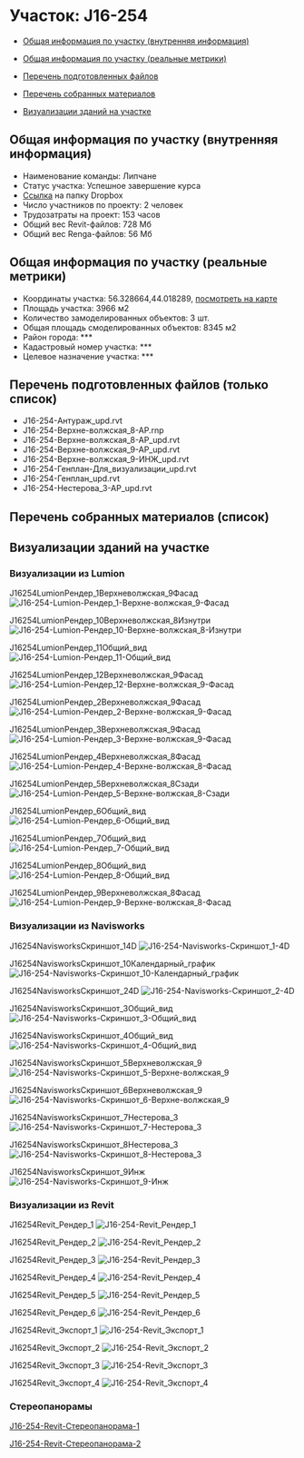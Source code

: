 # Участок: J16-254

* [Общая информация по участку (внутренняя информация)](#Chapter1)

* [Общая информация по участку (реальные метрики)](#Chapter2)

* [Перечень подготовленных файлов](#Chapter3)

* [Перечень собранных материалов](#Chapter4)

* [Визуализации зданий на участке](#Chapter5)

## <a id="Chapter1"></a> Общая информация по участку (внутренняя информация)
+ Наименование команды: Липчане
+ Статус участка: Успешное завершение курса
+ [Ссылка](https://www.dropbox.com/sh/wvvgv1nw1iqred9/AADciIVkZaFI_qWntzvNknDsa/J16_254?dl=0) на папку Dropbox
+ Число участников по проекту: 2 человек
+ Трудозатраты на проект: 153 часов
+ Общий вес Revit-файлов: 728 Мб
+ Общий вес Renga-файлов: 56 Мб
## <a id="Chapter2"></a> Общая информация по участку (реальные метрики)
+ Координаты участка: 56.328664,44.018289, [посмотреть на карте](https://yandex.ru/maps/47/nizhny-novgorod/?ll=44.018289%2C56.328664&z=19)
+ Площадь участка: 3966 м2
+ Количество замоделированных объектов: 3 шт.
+ Общая площадь смоделированных объектов: 8345 м2
+ Район города: *** 
+ Кадастровый номер участка: *** 
+ Целевое назначение участка: *** 
## <a id="Chapter3"></a> Перечень подготовленных файлов (только список)
+ J16-254-Антураж_upd.rvt
+ J16-254-Верхне-волжская_8-АР.rnp
+ J16-254-Верхне-волжская_8-АР_upd.rvt
+ J16-254-Верхне-волжская_9-АР_upd.rvt
+ J16-254-Верхне-волжская_9-ИНЖ_upd.rvt
+ J16-254-Генплан-Для_визуализации_upd.rvt
+ J16-254-Генплан_upd.rvt
+ J16-254-Нестерова_3-АР_upd.rvt
## <a id="Chapter4"></a> Перечень собранных материалов (список)
## <a id="Chapter5"></a> Визуализации зданий на участке
### Визуализации из Lumion
J16254LumionРендер_1Верхневолжская_9Фасад
![J16-254-Lumion-Рендер_1-Верхне-волжская_9-Фасад](/Images/J16_254/J16-254-Lumion-Рендер_1-Верхне-волжская_9-Фасад_Compressed.jpg)

J16254LumionРендер_10Верхневолжская_8Изнутри
![J16-254-Lumion-Рендер_10-Верхне-волжская_8-Изнутри](/Images/J16_254/J16-254-Lumion-Рендер_10-Верхне-волжская_8-Изнутри_Compressed.jpg)

J16254LumionРендер_11Общий_вид
![J16-254-Lumion-Рендер_11-Общий_вид](/Images/J16_254/J16-254-Lumion-Рендер_11-Общий_вид_Compressed.jpg)

J16254LumionРендер_12Верхневолжская_9Фасад
![J16-254-Lumion-Рендер_12-Верхне-волжская_9-Фасад](/Images/J16_254/J16-254-Lumion-Рендер_12-Верхне-волжская_9-Фасад_Compressed.jpg)

J16254LumionРендер_2Верхневолжская_9Фасад
![J16-254-Lumion-Рендер_2-Верхне-волжская_9-Фасад](/Images/J16_254/J16-254-Lumion-Рендер_2-Верхне-волжская_9-Фасад_Compressed.jpg)

J16254LumionРендер_3Верхневолжская_9Фасад
![J16-254-Lumion-Рендер_3-Верхне-волжская_9-Фасад](/Images/J16_254/J16-254-Lumion-Рендер_3-Верхне-волжская_9-Фасад_Compressed.jpg)

J16254LumionРендер_4Верхневолжская_8Фасад
![J16-254-Lumion-Рендер_4-Верхне-волжская_8-Фасад](/Images/J16_254/J16-254-Lumion-Рендер_4-Верхне-волжская_8-Фасад_Compressed.jpg)

J16254LumionРендер_5Верхневолжская_8Сзади
![J16-254-Lumion-Рендер_5-Верхне-волжская_8-Сзади](/Images/J16_254/J16-254-Lumion-Рендер_5-Верхне-волжская_8-Сзади_Compressed.jpg)

J16254LumionРендер_6Общий_вид
![J16-254-Lumion-Рендер_6-Общий_вид](/Images/J16_254/J16-254-Lumion-Рендер_6-Общий_вид_Compressed.jpg)

J16254LumionРендер_7Общий_вид
![J16-254-Lumion-Рендер_7-Общий_вид](/Images/J16_254/J16-254-Lumion-Рендер_7-Общий_вид_Compressed.jpg)

J16254LumionРендер_8Общий_вид
![J16-254-Lumion-Рендер_8-Общий_вид](/Images/J16_254/J16-254-Lumion-Рендер_8-Общий_вид_Compressed.jpg)

J16254LumionРендер_9Верхневолжская_8Фасад
![J16-254-Lumion-Рендер_9-Верхне-волжская_8-Фасад](/Images/J16_254/J16-254-Lumion-Рендер_9-Верхне-волжская_8-Фасад_Compressed.jpg)

### Визуализации из Navisworks
J16254NavisworksСкриншот_14D
![J16-254-Navisworks-Скриншот_1-4D](/Images/J16_254/J16-254-Navisworks-Скриншот_1-4D_Compressed.jpg)

J16254NavisworksСкриншот_10Календарный_график
![J16-254-Navisworks-Скриншот_10-Календарный_график](/Images/J16_254/J16-254-Navisworks-Скриншот_10-Календарный_график_Compressed.jpg)

J16254NavisworksСкриншот_24D
![J16-254-Navisworks-Скриншот_2-4D](/Images/J16_254/J16-254-Navisworks-Скриншот_2-4D_Compressed.jpg)

J16254NavisworksСкриншот_3Общий_вид
![J16-254-Navisworks-Скриншот_3-Общий_вид](/Images/J16_254/J16-254-Navisworks-Скриншот_3-Общий_вид_Compressed.jpg)

J16254NavisworksСкриншот_4Общий_вид
![J16-254-Navisworks-Скриншот_4-Общий_вид](/Images/J16_254/J16-254-Navisworks-Скриншот_4-Общий_вид_Compressed.jpg)

J16254NavisworksСкриншот_5Верхневолжская_9
![J16-254-Navisworks-Скриншот_5-Верхне-волжская_9](/Images/J16_254/J16-254-Navisworks-Скриншот_5-Верхне-волжская_9_Compressed.jpg)

J16254NavisworksСкриншот_6Верхневолжская_9
![J16-254-Navisworks-Скриншот_6-Верхне-волжская_9](/Images/J16_254/J16-254-Navisworks-Скриншот_6-Верхне-волжская_9_Compressed.jpg)

J16254NavisworksСкриншот_7Нестерова_3
![J16-254-Navisworks-Скриншот_7-Нестерова_3](/Images/J16_254/J16-254-Navisworks-Скриншот_7-Нестерова_3_Compressed.jpg)

J16254NavisworksСкриншот_8Нестерова_3
![J16-254-Navisworks-Скриншот_8-Нестерова_3](/Images/J16_254/J16-254-Navisworks-Скриншот_8-Нестерова_3_Compressed.jpg)

J16254NavisworksСкриншот_9Инж
![J16-254-Navisworks-Скриншот_9-Инж](/Images/J16_254/J16-254-Navisworks-Скриншот_9-Инж_Compressed.jpg)

### Визуализации из Revit
J16254Revit_Рендер_1
![J16-254-Revit_Рендер_1](/Images/J16_254/J16-254-Revit_Рендер_1_Compressed.jpg)

J16254Revit_Рендер_2
![J16-254-Revit_Рендер_2](/Images/J16_254/J16-254-Revit_Рендер_2_Compressed.jpg)

J16254Revit_Рендер_3
![J16-254-Revit_Рендер_3](/Images/J16_254/J16-254-Revit_Рендер_3_Compressed.jpg)

J16254Revit_Рендер_4
![J16-254-Revit_Рендер_4](/Images/J16_254/J16-254-Revit_Рендер_4_Compressed.jpg)

J16254Revit_Рендер_5
![J16-254-Revit_Рендер_5](/Images/J16_254/J16-254-Revit_Рендер_5_Compressed.jpg)

J16254Revit_Рендер_6
![J16-254-Revit_Рендер_6](/Images/J16_254/J16-254-Revit_Рендер_6_Compressed.jpg)

J16254Revit_Экспорт_1
![J16-254-Revit_Экспорт_1](/Images/J16_254/J16-254-Revit_Экспорт_1_Compressed.jpg)

J16254Revit_Экспорт_2
![J16-254-Revit_Экспорт_2](/Images/J16_254/J16-254-Revit_Экспорт_2_Compressed.jpg)

J16254Revit_Экспорт_3
![J16-254-Revit_Экспорт_3](/Images/J16_254/J16-254-Revit_Экспорт_3_Compressed.jpg)

J16254Revit_Экспорт_4
![J16-254-Revit_Экспорт_4](/Images/J16_254/J16-254-Revit_Экспорт_4_Compressed.jpg)

### Стереопанорамы
[J16-254-Revit-Стереопанорама-1](https://pano.autodesk.com/pano.html?url=jpgs/48ea3408-77ab-4b82-80ed-626255d52385&version=2)

[J16-254-Revit-Стереопанорама-2](https://pano.autodesk.com/pano.html?url=jpgs/e9509ed5-0d98-48fa-b3d5-b75e6ab2038b&version=2)

